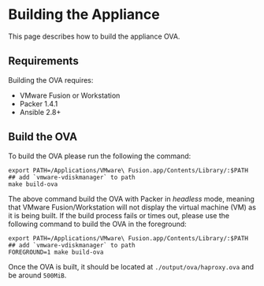 # Building the Appliance

This page describes how to build the appliance OVA.

## Requirements

Building the OVA requires:

* VMware Fusion or Workstation
* Packer 1.4.1
* Ansible 2.8+

## Build the OVA

To build the OVA please run the following the command:

```shell
export PATH=/Applications/VMware\ Fusion.app/Contents/Library/:$PATH  ## add `vmware-vdiskmanager` to path
make build-ova
```

The above command build the OVA with Packer in _headless_ mode, meaning that VMware Fusion/Workstation will not display the virtual machine (VM) as it is being built. If the build process fails or times out, please use the following command to build the OVA in the foreground:

```shell
export PATH=/Applications/VMware\ Fusion.app/Contents/Library/:$PATH  ## add `vmware-vdiskmanager` to path
FOREGROUND=1 make build-ova
```

Once the OVA is built, it should be located at `./output/ova/haproxy.ova` and be around `500MiB`.
